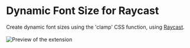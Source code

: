 # Dynamic Font Size for Raycast

Create dynamic font sizes using the 'clamp' CSS function, using [Raycast](https://www.raycast.com/).
<br>
<br>
![Preview of the extension](https://i.imgur.com/4lbSEWj.png)
